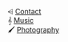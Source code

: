 ⩤ [Contact](mailto:amritmanhas11@gmail.com "Contact Me")  
𝄞 [Music](https://soundcloud.com/amritmanhas "My Soundcloud")  
🖌 [Photography](https://flickr.com/photos/190498305@N02/ "My Flickr")  
